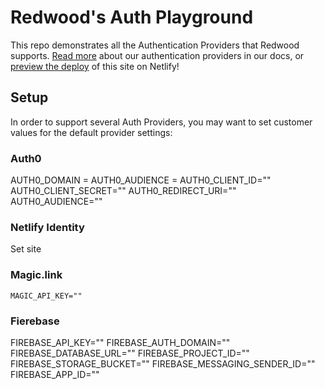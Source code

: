 # Redwood's Auth Playground

This repo demonstrates all the Authentication Providers that Redwood supports. [Read more](https://redwoodjs.com/docs/authentication) about our authentication providers in our docs, or [preview the deploy](https://redwood-playground-auth.netlify.app/) of this site on Netlify!

## Setup

In order to support several Auth Providers, you may want to set customer values for the default provider settings:

### Auth0

AUTH0_DOMAIN =
AUTH0_AUDIENCE =
AUTH0_CLIENT_ID=""
AUTH0_CLIENT_SECRET=""
AUTH0_REDIRECT_URI=""
AUTH0_AUDIENCE=""

### Netlify Identity

Set site

### Magic.link

```
MAGIC_API_KEY=""
```

### Fierebase

FIREBASE_API_KEY=""
FIREBASE_AUTH_DOMAIN=""
FIREBASE_DATABASE_URL=""
FIREBASE_PROJECT_ID=""
FIREBASE_STORAGE_BUCKET=""
FIREBASE_MESSAGING_SENDER_ID=""
FIREBASE_APP_ID=""



